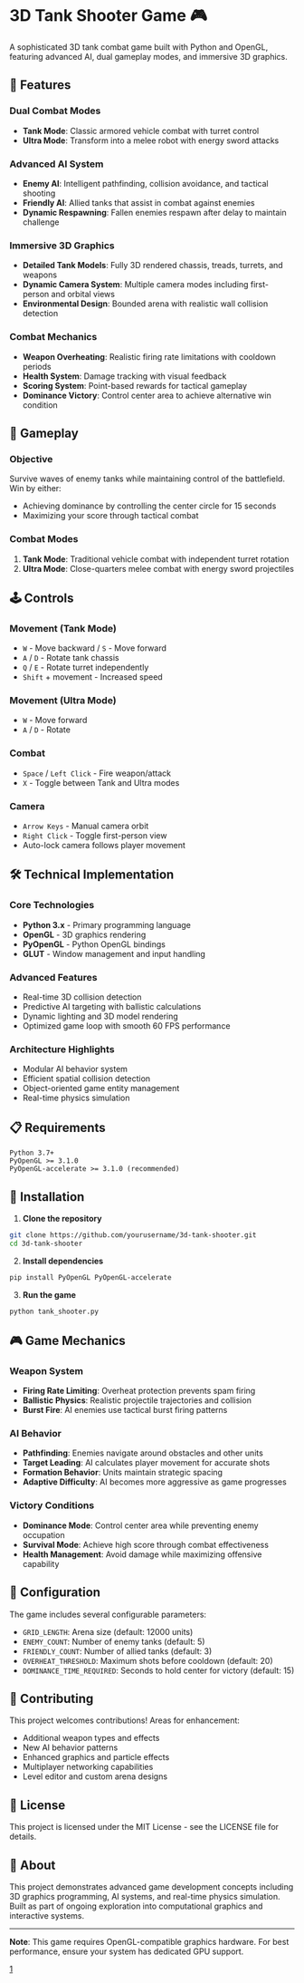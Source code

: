 # 3D Tank Shooter Game 🎮

A sophisticated 3D tank combat game built with Python and OpenGL, featuring advanced AI, dual gameplay modes, and immersive 3D graphics.

## 🚀 Features

### Dual Combat Modes
- **Tank Mode**: Classic armored vehicle combat with turret control
- **Ultra Mode**: Transform into a melee robot with energy sword attacks

### Advanced AI System
- **Enemy AI**: Intelligent pathfinding, collision avoidance, and tactical shooting
- **Friendly AI**: Allied tanks that assist in combat against enemies
- **Dynamic Respawning**: Fallen enemies respawn after delay to maintain challenge

### Immersive 3D Graphics
- **Detailed Tank Models**: Fully 3D rendered chassis, treads, turrets, and weapons
- **Dynamic Camera System**: Multiple camera modes including first-person and orbital views
- **Environmental Design**: Bounded arena with realistic wall collision detection

### Combat Mechanics
- **Weapon Overheating**: Realistic firing rate limitations with cooldown periods
- **Health System**: Damage tracking with visual feedback
- **Scoring System**: Point-based rewards for tactical gameplay
- **Dominance Victory**: Control center area to achieve alternative win condition

## 🎯 Gameplay

### Objective
Survive waves of enemy tanks while maintaining control of the battlefield. Win by either:
- Achieving dominance by controlling the center circle for 15 seconds
- Maximizing your score through tactical combat

### Combat Modes
1. **Tank Mode**: Traditional vehicle combat with independent turret rotation
2. **Ultra Mode**: Close-quarters melee combat with energy sword projectiles

## 🕹️ Controls

### Movement (Tank Mode)
- `W` - Move backward / `S` - Move forward
- `A` / `D` - Rotate tank chassis
- `Q` / `E` - Rotate turret independently
- `Shift` + movement - Increased speed

### Movement (Ultra Mode)  
- `W` - Move forward
- `A` / `D` - Rotate

### Combat
- `Space` / `Left Click` - Fire weapon/attack
- `X` - Toggle between Tank and Ultra modes

### Camera
- `Arrow Keys` - Manual camera orbit
- `Right Click` - Toggle first-person view
- Auto-lock camera follows player movement

## 🛠️ Technical Implementation

### Core Technologies
- **Python 3.x** - Primary programming language
- **OpenGL** - 3D graphics rendering
- **PyOpenGL** - Python OpenGL bindings
- **GLUT** - Window management and input handling

### Advanced Features
- Real-time 3D collision detection
- Predictive AI targeting with ballistic calculations
- Dynamic lighting and 3D model rendering
- Optimized game loop with smooth 60 FPS performance

### Architecture Highlights
- Modular AI behavior system
- Efficient spatial collision detection
- Object-oriented game entity management
- Real-time physics simulation

## 📋 Requirements

```
Python 3.7+
PyOpenGL >= 3.1.0
PyOpenGL-accelerate >= 3.1.0 (recommended)
```

## 🚀 Installation

1. **Clone the repository**
```bash
git clone https://github.com/yourusername/3d-tank-shooter.git
cd 3d-tank-shooter
```

2. **Install dependencies**
```bash
pip install PyOpenGL PyOpenGL-accelerate
```

3. **Run the game**
```bash
python tank_shooter.py
```

## 🎮 Game Mechanics

### Weapon System
- **Firing Rate Limiting**: Overheat protection prevents spam firing
- **Ballistic Physics**: Realistic projectile trajectories and collision
- **Burst Fire**: AI enemies use tactical burst firing patterns

### AI Behavior
- **Pathfinding**: Enemies navigate around obstacles and other units
- **Target Leading**: AI calculates player movement for accurate shots
- **Formation Behavior**: Units maintain strategic spacing
- **Adaptive Difficulty**: AI becomes more aggressive as game progresses

### Victory Conditions
- **Dominance Mode**: Control center area while preventing enemy occupation
- **Survival Mode**: Achieve high score through combat effectiveness
- **Health Management**: Avoid damage while maximizing offensive capability

## 🔧 Configuration

The game includes several configurable parameters:
- `GRID_LENGTH`: Arena size (default: 12000 units)
- `ENEMY_COUNT`: Number of enemy tanks (default: 5)
- `FRIENDLY_COUNT`: Number of allied tanks (default: 3)
- `OVERHEAT_THRESHOLD`: Maximum shots before cooldown (default: 20)
- `DOMINANCE_TIME_REQUIRED`: Seconds to hold center for victory (default: 15)

## 🤝 Contributing

This project welcomes contributions! Areas for enhancement:
- Additional weapon types and effects
- New AI behavior patterns
- Enhanced graphics and particle effects
- Multiplayer networking capabilities
- Level editor and custom arena designs

## 📝 License

This project is licensed under the MIT License - see the LICENSE file for details.

## 🎯 About

This project demonstrates advanced game development concepts including 3D graphics programming, AI systems, and real-time physics simulation. Built as part of ongoing exploration into computational graphics and interactive systems.

***

**Note**: This game requires OpenGL-compatible graphics hardware. For best performance, ensure your system has dedicated GPU support.

[1](https://ppl-ai-file-upload.s3.amazonaws.com/web/direct-files/attachments/77669775/0e2fba94-bcfb-4196-afaa-0ba8419844a3/paste.txt)
